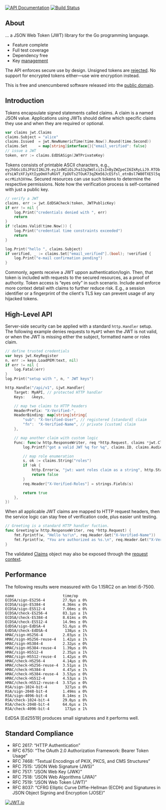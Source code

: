 [![API Documentation](https://godoc.org/github.com/pascaldekloe/jwt?status.svg)](https://godoc.org/github.com/pascaldekloe/jwt)
[![Build Status](https://circleci.com/gh/pascaldekloe/jwt.svg?style=svg)](https://circleci.com/gh/pascaldekloe/jwt)

## About

… a JSON Web Token (JWT) library for the Go programming language.

* Feature complete
* Full test coverage
* Dependency free
* Key [management](https://godoc.org/github.com/pascaldekloe/jwt#KeyRegister)

The API enforces secure use by design. Unsigned tokens are [rejected](https://godoc.org/github.com/pascaldekloe/jwt#ErrUnsecured).
No support for encrypted tokens either—use wire encryption instead.

This is free and unencumbered software released into the
[public domain](https://creativecommons.org/publicdomain/zero/1.0).


## Introduction

Tokens encapsulate signed statements called claims. A claim is a named JSON
value. Applications using JWTs should define which specific claims they use and
when they are required or optional.

```go
var claims jwt.Claims
claims.Subject = "alice"
claims.Issued  = jwt.NewNumericTime(time.Now().Round(time.Second))
claims.Set     = map[string]interface{}{"email_verified": false}
// issue a JWT
token, err := claims.EdDSASign(JWTPrivateKey)
```

Tokens consists of printable ASCII characters, e.g.,
`eyJhbGciOiJFUzI1NiJ9.eyJzdWIiOiJha3JpZWdlciIsInByZWZpeCI6IkRyLiJ9.RTOboYsLW7zXFJyXtIypOmXfuRGVT_FpDUTs2TOuK73qZKm56JcESfsl_etnBsl7W80TXE5l5qecrMizh3XYmw`.
Secured resources can use such tokens to determine the respective permissions.
Note how the verification process is self-contained with just a public key.

```go
// verify a JWT
claims, err := jwt.EdDSACheck(token, JWTPublicKey)
if err != nil {
	log.Print("credentials denied with ", err)
	return
}
if !claims.Valid(time.Now()) {
	log.Print("credential time constraints exceeded")
	return
}

log.Print("hello ", claims.Subject)
if verified, _ := claims.Set["email_verified"].(bool); !verified {
	log.Print("e-mail confirmation pending")
}
```

Commonly, agents receive a JWT uppon authentication/login. Then, that token is
included with requests to the secured resources, as a proof of authority. Token
access is “eyes only” in such scenario. Include and enforce more context detail
with claims to further reduce risk. E.g., a session identifier or a fingerprint
of the client's TLS key can prevent usage of any hijacked tokens.


## High-Level API

Server-side security can be applied with a standard `http.Handler` setup.
The following example denies requests to `MyAPI` when the JWT is not valid,
or when the JWT is missing either the subject, formatted name or roles claim.

```go
// define trusted credentials
var keys jwt.KeyRegister
n, err := keys.LoadPEM(text, nil)
if err != nil {
	log.Fatal(err)
}
log.Print("setup with ", n, " JWT keys")

http.Handle("/api/v1", &jwt.Handler{
	Target: MyAPI, // protected HTTP handler
	Keys:   &keys,

	// map two claims to HTTP headers
	HeaderPrefix: "X-Verified-",
	HeaderBinding: map[string]string{
		"sub": "X-Verified-User", // registered [standard] claim
		"fn":  "X-Verified-Name", // private [custom] claim
	},

	// map another claim with custom logic
	Func: func(w http.ResponseWriter, req *http.Request, claims *jwt.Claims) (pass bool) {
		log.Printf("got a valid JWT %q for %q", claims.ID, claims.Audiences)

		// map role enumeration
		s, ok := claims.String("roles")
		if !ok {
			http.Error(w, "jwt: want roles claim as a string", http.StatusForbidden)
			return false
		}
		req.Header["X-Verified-Roles"] = strings.Fields(s)

		return true
	},
})
```

When all applicable JWT claims are mapped to HTTP request headers, then the
service logic can stay free of verification code, plus easier unit testing.

```go
// Greeting is a standard HTTP handler fuction.
func Greeting(w http.ResponseWriter, req *http.Request) {
	fmt.Fprintf(w, "Hello %s!\n", req.Header.Get("X-Verified-Name"))
	fmt.Fprintf(w, "You are authorized as %s.\n", req.Header.Get("X-Verified-User"))
}
```

The validated [Claims](https://godoc.org/github.com/pascaldekloe/jwt#Claims)
object may also be exposed through the
[request context](https://godoc.org/github.com/pascaldekloe/jwt#example-Handler--Context).


## Performance

The following results were measured with Go 1.15RC2 on an Intel i5-7500.

```
name                      time/op
ECDSA/sign-ES256-4        27.9µs ± 0%
ECDSA/sign-ES384-4        4.36ms ± 0%
ECDSA/sign-ES512-4        7.66ms ± 0%
ECDSA/check-ES256-4       83.1µs ± 1%
ECDSA/check-ES384-4       8.61ms ± 0%
ECDSA/check-ES512-4       14.9ms ± 0%
EdDSA/sign-EdDSA-4        51.6µs ± 0%
EdDSA/check-EdDSA-4        138µs ± 1%
HMAC/sign-HS256-4         2.03µs ± 1%
HMAC/sign-HS256-reuse-4   1.42µs ± 1%
HMAC/sign-HS384-4         2.32µs ± 0%
HMAC/sign-HS384-reuse-4   1.39µs ± 0%
HMAC/sign-HS512-4         2.35µs ± 1%
HMAC/sign-HS512-reuse-4   1.42µs ± 0%
HMAC/check-HS256-4        4.14µs ± 0%
HMAC/check-HS256-reuse-4  3.51µs ± 1%
HMAC/check-HS384-4        4.47µs ± 1%
HMAC/check-HS384-reuse-4  3.53µs ± 0%
HMAC/check-HS512-4        4.53µs ± 1%
HMAC/check-HS512-reuse-4  3.57µs ± 0%
RSA/sign-1024-bit-4        327µs ± 0%
RSA/sign-2048-bit-4       1.49ms ± 0%
RSA/sign-4096-bit-4       8.14ms ± 1%
RSA/check-1024-bit-4      29.0µs ± 0%
RSA/check-2048-bit-4      64.6µs ± 1%
RSA/check-4096-bit-4       173µs ± 1%
```

EdDSA [Ed25519] produces small signatures and it performs well.


## Standard Compliance

* RFC 2617: “HTTP Authentication”
* RFC 6750: “The OAuth 2.0 Authorization Framework: Bearer Token Usage”
* RFC 7468: “Textual Encodings of PKIX, PKCS, and CMS Structures”
* RFC 7515: “JSON Web Signature (JWS)”
* RFC 7517: “JSON Web Key (JWK)”
* RFC 7518: “JSON Web Algorithms (JWA)”
* RFC 7519: “JSON Web Token (JWT)”
* RFC 8037: “CFRG Elliptic Curve Diffie-Hellman (ECDH) and Signatures in JSON Object Signing and Encryption (JOSE)”


[![JWT.io](https://jwt.io/img/badge.svg)](https://jwt.io/)
